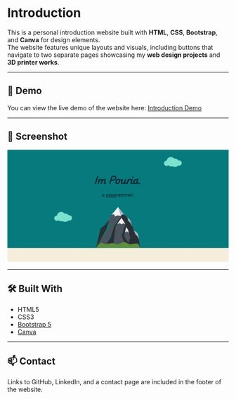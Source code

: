 # Introduction

This is a personal introduction website built with **HTML**, **CSS**, **Bootstrap**, and **Canva** for design elements.  
The website features unique layouts and visuals, including buttons that navigate to two separate pages showcasing my **web design projects** and **3D printer works**.

---

## 🚀 Demo

You can view the live demo of the website here: [Introduction Demo](https://pouriavj.github.io/introduction/)

---

## 📸 Screenshot

![Introduction Page](./introductionScreenshot.jpg)  


---

## 🛠️ Built With

- HTML5  
- CSS3  
- [Bootstrap 5](https://getbootstrap.com/)  
- [Canva](https://www.canva.com/)  

---

## 📫 Contact

Links to GitHub, LinkedIn, and a contact page are included in the footer of the website.
